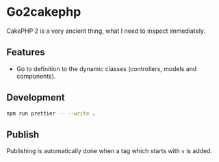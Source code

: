 # Go2cakephp

CakePHP 2 is a very ancient thing, what I need to inspect immediately.

## Features 

- Go to definition to the dynamic classes (controllers, models and components).

## Development

```sh
npm run prettier -- --write .
```

## Publish

Publishing is automatically done when a tag which starts with `v` is added.
